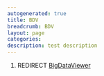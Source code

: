 ```yaml
---
autogenerated: true
title: BDV
breadcrumb: BDV
layout: page
categories: 
description: test description
---
```


1.  REDIRECT [BigDataViewer](BigDataViewer )
